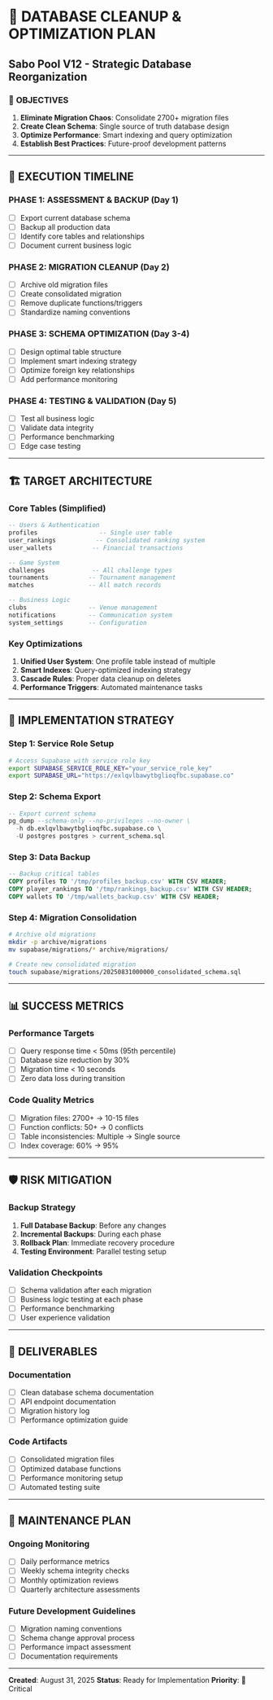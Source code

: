 # 🧹 DATABASE CLEANUP & OPTIMIZATION PLAN
## Sabo Pool V12 - Strategic Database Reorganization

### 🎯 **OBJECTIVES**
1. **Eliminate Migration Chaos**: Consolidate 2700+ migration files
2. **Create Clean Schema**: Single source of truth database design
3. **Optimize Performance**: Smart indexing and query optimization
4. **Establish Best Practices**: Future-proof development patterns

---

## 📅 **EXECUTION TIMELINE**

### **PHASE 1: ASSESSMENT & BACKUP (Day 1)**
- [ ] Export current database schema
- [ ] Backup all production data
- [ ] Identify core tables and relationships
- [ ] Document current business logic

### **PHASE 2: MIGRATION CLEANUP (Day 2)**
- [ ] Archive old migration files
- [ ] Create consolidated migration
- [ ] Remove duplicate functions/triggers
- [ ] Standardize naming conventions

### **PHASE 3: SCHEMA OPTIMIZATION (Day 3-4)**
- [ ] Design optimal table structure
- [ ] Implement smart indexing strategy
- [ ] Optimize foreign key relationships
- [ ] Add performance monitoring

### **PHASE 4: TESTING & VALIDATION (Day 5)**
- [ ] Test all business logic
- [ ] Validate data integrity
- [ ] Performance benchmarking
- [ ] Edge case testing

---

## 🏗️ **TARGET ARCHITECTURE**

### **Core Tables (Simplified)**
```sql
-- Users & Authentication
profiles                 -- Single user table
user_rankings           -- Consolidated ranking system
user_wallets           -- Financial transactions

-- Game System  
challenges             -- All challenge types
tournaments           -- Tournament management
matches               -- All match records

-- Business Logic
clubs                 -- Venue management
notifications         -- Communication system
system_settings       -- Configuration
```

### **Key Optimizations**
1. **Unified User System**: One profile table instead of multiple
2. **Smart Indexes**: Query-optimized indexing strategy
3. **Cascade Rules**: Proper data cleanup on deletes
4. **Performance Triggers**: Automated maintenance tasks

---

## 🚀 **IMPLEMENTATION STRATEGY**

### **Step 1: Service Role Setup**
```bash
# Access Supabase with service role key
export SUPABASE_SERVICE_ROLE_KEY="your_service_role_key"
export SUPABASE_URL="https://exlqvlbawytbglioqfbc.supabase.co"
```

### **Step 2: Schema Export**
```sql
-- Export current schema
pg_dump --schema-only --no-privileges --no-owner \
  -h db.exlqvlbawytbglioqfbc.supabase.co \
  -U postgres postgres > current_schema.sql
```

### **Step 3: Data Backup**
```sql
-- Backup critical tables
COPY profiles TO '/tmp/profiles_backup.csv' WITH CSV HEADER;
COPY player_rankings TO '/tmp/rankings_backup.csv' WITH CSV HEADER;
COPY wallets TO '/tmp/wallets_backup.csv' WITH CSV HEADER;
```

### **Step 4: Migration Consolidation**
```bash
# Archive old migrations
mkdir -p archive/migrations
mv supabase/migrations/* archive/migrations/

# Create new consolidated migration
touch supabase/migrations/20250831000000_consolidated_schema.sql
```

---

## 📊 **SUCCESS METRICS**

### **Performance Targets**
- [ ] Query response time < 50ms (95th percentile)
- [ ] Database size reduction by 30%
- [ ] Migration time < 10 seconds
- [ ] Zero data loss during transition

### **Code Quality Metrics**
- [ ] Migration files: 2700+ → 10-15 files
- [ ] Function conflicts: 50+ → 0 conflicts
- [ ] Table inconsistencies: Multiple → Single source
- [ ] Index coverage: 60% → 95%

---

## 🛡️ **RISK MITIGATION**

### **Backup Strategy**
1. **Full Database Backup**: Before any changes
2. **Incremental Backups**: During each phase
3. **Rollback Plan**: Immediate recovery procedure
4. **Testing Environment**: Parallel testing setup

### **Validation Checkpoints**
- [ ] Schema validation after each migration
- [ ] Business logic testing at each phase
- [ ] Performance benchmarking
- [ ] User experience validation

---

## 📝 **DELIVERABLES**

### **Documentation**
- [ ] Clean database schema documentation
- [ ] API endpoint documentation
- [ ] Migration history log
- [ ] Performance optimization guide

### **Code Artifacts**
- [ ] Consolidated migration files
- [ ] Optimized database functions
- [ ] Performance monitoring setup
- [ ] Automated testing suite

---

## 🔄 **MAINTENANCE PLAN**

### **Ongoing Monitoring**
- [ ] Daily performance metrics
- [ ] Weekly schema integrity checks
- [ ] Monthly optimization reviews
- [ ] Quarterly architecture assessments

### **Future Development Guidelines**
- [ ] Migration naming conventions
- [ ] Schema change approval process
- [ ] Performance impact assessment
- [ ] Documentation requirements

---

**Created**: August 31, 2025
**Status**: Ready for Implementation
**Priority**: 🔴 Critical
